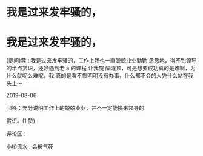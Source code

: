 # 我是过来发牢骚的，

# 我是过来发牢骚的，

(提问)蓉 : 我是过来发牢骚的，工作上我也一直兢兢业业勤勤 恳恳地，得不到领导的半点赏识，还好遇到老 a 的课程 让我醍 醐灌顶，可是想要成功真的是难啊，为什么就呢么难呢，我 真的是看不惯明明没有办事，什么都不会的人凭什么站在我 头上～

2019-08-06

回答：充分说明工作上的兢兢业业，并不一定能换来领导的

赏识。(1 赞)

评论区：

小桥流水 : 会被气死